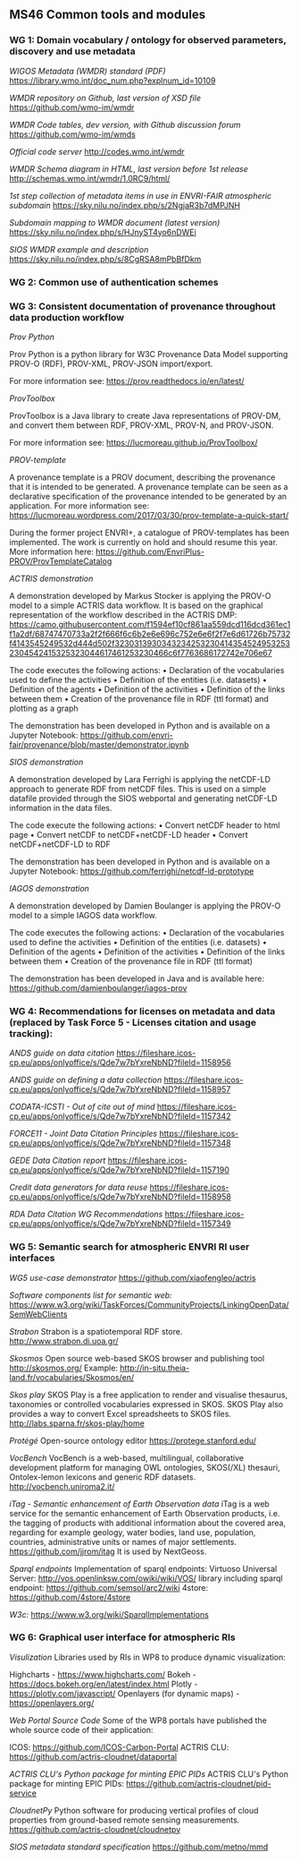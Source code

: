 ## MS46 Common tools and modules

### WG 1: Domain vocabulary / ontology for observed parameters, discovery and use metadata

*WIGOS Metadata (WMDR) standard (PDF)*
https://library.wmo.int/doc_num.php?explnum_id=10109

*WMDR repository on Github, last version of XSD file*
https://github.com/wmo-im/wmdr

*WMDR Code tables, dev version, with Github discussion forum*
https://github.com/wmo-im/wmds

*Official code server*
http://codes.wmo.int/wmdr

*WMDR Schema diagram in HTML, last version before 1st release*
http://schemas.wmo.int/wmdr/1.0RC9/html/

*1st step collection of metadata items in use in ENVRI-FAIR atmospheric subdomain*
https://sky.nilu.no/index.php/s/2NgjaR3b7dMPJNH

*Subdomain mapping to WMDR document (latest version)*
https://sky.nilu.no/index.php/s/HJnyST4yo6nDWEi

*SIOS WMDR example and description*
https://sky.nilu.no/index.php/s/8CgRSA8mPbBfDkm

### WG 2: Common use of authentication schemes

### WG 3: Consistent documentation of provenance throughout data production workflow

*Prov Python*

Prov Python is a python library for W3C Provenance Data Model supporting PROV-O (RDF), PROV-XML, PROV-JSON import/export.

For more information see: https://prov.readthedocs.io/en/latest/
            
*ProvToolbox*

ProvToolbox is a Java library to create Java representations of PROV-DM, and convert them between RDF, PROV-XML, PROV-N, and PROV-JSON.

For more information see: https://lucmoreau.github.io/ProvToolbox/

*PROV-template*

A provenance template is a PROV document, describing the provenance that it is intended to be generated. A provenance template can be seen as a declarative specification of the provenance intended to be generated by an application.
For more information see: https://lucmoreau.wordpress.com/2017/03/30/prov-template-a-quick-start/

During the former project ENVRI+, a catalogue of PROV-templates has been implemented. The work is currently on hold and should resume this year.
More information here: https://github.com/EnvriPlus-PROV/ProvTemplateCatalog

*ACTRIS demonstration*

A demonstration developed by Markus Stocker is applying the PROV-O model to a simple ACTRIS data workflow. It is based on the graphical representation of the workflow described in the ACTRIS DMP: https://camo.githubusercontent.com/f1594ef10cf861aa559dcd116dcd361ec1f1a2df/68747470733a2f2f666f6c6b2e6e696c752e6e6f2f7e6d61726b75732f4143545249532d444d502f32303139303432342532304143545249532532304542415325323044617461253230466c6f7763686172742e706e67

The code executes the following actions:
    • Declaration of the vocabularies used to define the activities
    • Definition of the entities (i.e. datasets)
    • Definition of the agents
    • Definition of the activities
    • Definition of the links between them
    • Creation of the provenance file in RDF (ttl format) and plotting as a graph

The demonstration has been developed in Python and is available on a Jupyter Notebook: https://github.com/envri-fair/provenance/blob/master/demonstrator.ipynb

*SIOS demonstration*

A demonstration developed by Lara Ferrighi is applying the netCDF-LD approach to generate RDF from netCDF files. This is used on a simple datafile provided through the SIOS webportal and generating netCDF-LD information in the data files.

The code execute the following actions:
    • Convert netCDF header to html page
    • Convert netCDF to netCDF+netCDF-LD header
    • Convert netCDF+netCDF-LD to RDF

The demonstration has been developed in Python and is available on a Jupyter Notebook: https://github.com/ferrighi/netcdf-ld-prototype

*IAGOS demonstration*

A demonstration developed by Damien Boulanger is applying the PROV-O model to a simple IAGOS data workflow.

The code executes the following actions:
    • Declaration of the vocabularies used to define the activities
    • Definition of the entities (i.e. datasets)
    • Definition of the agents
    • Definition of the activities
    • Definition of the links between them
    • Creation of the provenance file in RDF (ttl format)

The demonstration has been developed in Java and is available here: https://github.com/damienboulanger/iagos-prov

### WG 4: Recommendations for licenses on metadata and data (replaced by Task Force 5 - Licenses citation and usage tracking):

*ANDS guide on data citation*
https://fileshare.icos-cp.eu/apps/onlyoffice/s/Qde7w7bYxreNbND?fileId=1158956

*ANDS guide on defining a data collection*
https://fileshare.icos-cp.eu/apps/onlyoffice/s/Qde7w7bYxreNbND?fileId=1158957

*CODATA-ICSTI - Out of cite out of mind*
https://fileshare.icos-cp.eu/apps/onlyoffice/s/Qde7w7bYxreNbND?fileId=1157342

*FORCE11 - Joint Data Citation Principles*
https://fileshare.icos-cp.eu/apps/onlyoffice/s/Qde7w7bYxreNbND?fileId=1157348

*GEDE Data Citation report*
https://fileshare.icos-cp.eu/apps/onlyoffice/s/Qde7w7bYxreNbND?fileId=1157190

*Credit data generators for data reuse*
https://fileshare.icos-cp.eu/apps/onlyoffice/s/Qde7w7bYxreNbND?fileId=1158958

*RDA Data Citation WG Recommendations*
https://fileshare.icos-cp.eu/apps/onlyoffice/s/Qde7w7bYxreNbND?fileId=1157349

### WG 5: Semantic search for atmospheric ENVRI RI user interfaces

*WG5 use-case demonstrator*
https://github.com/xiaofengleo/actris

*Software components list for semantic web:*
https://www.w3.org/wiki/TaskForces/CommunityProjects/LinkingOpenData/SemWebClients

*Strabon*
Strabon is a spatiotemporal RDF store.
http://www.strabon.di.uoa.gr/

*Skosmos*
Open source web-based SKOS browser and publishing tool
http://skosmos.org/
Example: http://in-situ.theia-land.fr/vocabularies/Skosmos/en/

*Skos play*
SKOS Play is a free application to render and visualise thesaurus, taxonomies or controlled vocabularies expressed in SKOS.
SKOS Play also provides a way to convert Excel spreadsheets to SKOS files.
http://labs.sparna.fr/skos-play/home

*Protégé*
Open-source ontology editor
https://protege.stanford.edu/

*VocBench*
VocBench is a web-based, multilingual, collaborative development platform for managing OWL ontologies, SKOS(/XL) thesauri, Ontolex-lemon lexicons and generic RDF datasets.
http://vocbench.uniroma2.it/

*iTag - Semantic enhancement of Earth Observation data*
iTag is a web service for the semantic enhancement of Earth Observation products, i.e. the tagging of products with additional information about the covered area, regarding for example geology, water bodies, land use, population, countries, administrative units or names of major settlements.
https://github.com/jjrom/itag
It is used by NextGeoss.

*Sparql endpoints*
Implementation of sparql endpoints:
Virtuoso Universal Server: http://vos.openlinksw.com/owiki/wiki/VOS/
library including sparql endpoint: https://github.com/semsol/arc2/wiki 
4store: https://github.com/4store/4store

*W3c:*
https://www.w3.org/wiki/SparqlImplementations

### WG 6: Graphical user interface for atmospheric RIs

*Visulization*
Libraries used by RIs in WP8 to produce dynamic visualization:

Highcharts - https://www.highcharts.com/
Bokeh - https://docs.bokeh.org/en/latest/index.html
Plotly - https://plotly.com/javascript/
Openlayers (for dynamic maps) - https://openlayers.org/


*Web Portal Source Code*
Some of the WP8 portals have published the whole source code of their application:

ICOS:  https://github.com/ICOS-Carbon-Portal
ACTRIS CLU: https://github.com/actris-cloudnet/dataportal

*ACTRIS CLU's Python package for minting EPIC PIDs*
ACTRIS CLU's Python package for minting EPIC PIDs: https://github.com/actris-cloudnet/pid-service

*CloudnetPy*
Python software for producing vertical profiles of cloud properties from ground-based remote sensing measurements.
https://github.com/actris-cloudnet/cloudnetpy

*SIOS metadata standard specification*
https://github.com/metno/mmd
